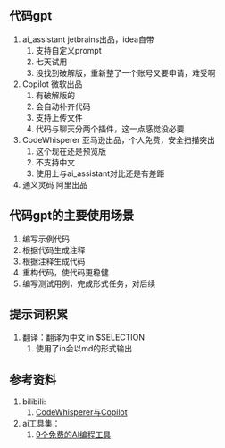 ## 代码gpt
1. ai_assistant jetbrains出品，idea自带
   1. 支持自定义prompt
   2. 七天试用
   3. 没找到破解版，重新整了一个账号又要申请，难受啊
2. Copilot 微软出品
   1. 有破解版的
   2. 会自动补齐代码
   3. 支持上传文件
   4. 代码与聊天分两个插件，这一点感觉没必要
3. CodeWhisperer 亚马逊出品，个人免费，安全扫描突出
   1. 这个现在还是预览版
   2. 不支持中文
   3. 使用上与ai_assistant对比还是有差距
4. 通义灵码 阿里出品

## 代码gpt的主要使用场景
1. 编写示例代码
2. 根据代码生成注释
3. 根据注释生成代码
4. 重构代码，使代码更稳健
5. 编写测试用例，完成形式任务，对后续

## 提示词积累
1. 翻译：翻译为中文 in $SELECTION
   1. 使用了in会以md的形式输出

## 参考资料
1. bilibili:
   1. [CodeWhisperer与Copilot](https://www.bilibili.com/video/BV11N411z75Y/)
2. ai工具集：
   1. [9个免费的AI编程工具](https://ai-bot.cn/best-ai-coding-assistant-tools/)
